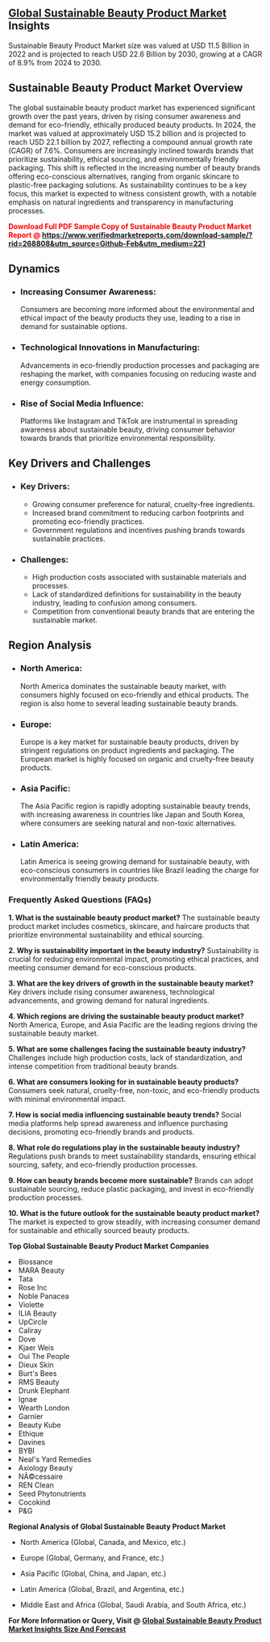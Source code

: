 <h2><a href="https://www.verifiedmarketreports.com/download-sample/?rid=268808&amp;utm_source=Github&amp;utm_medium=221" target="_blank">Global Sustainable Beauty Product Market</a> Insights</h2><p>Sustainable Beauty Product Market size was valued at USD 11.5 Billion in 2022 and is projected to reach USD 22.6 Billion by 2030, growing at a CAGR of 8.9% from 2024 to 2030.</p><p> <h2>Sustainable Beauty Product Market Overview</h2> <p>The global sustainable beauty product market has experienced significant growth over the past years, driven by rising consumer awareness and demand for eco-friendly, ethically produced beauty products. In 2024, the market was valued at approximately USD 15.2 billion and is projected to reach USD 22.1 billion by 2027, reflecting a compound annual growth rate (CAGR) of 7.6%. Consumers are increasingly inclined towards brands that prioritize sustainability, ethical sourcing, and environmentally friendly packaging. This shift is reflected in the increasing number of beauty brands offering eco-conscious alternatives, ranging from organic skincare to plastic-free packaging solutions. As sustainability continues to be a key focus, this market is expected to witness consistent growth, with a notable emphasis on natural ingredients and transparency in manufacturing processes.</p> <p><strong><p><span class=""><span style="color: #ff0000;"><strong>Download Full PDF Sample Copy of Sustainable Beauty Product Market Report</strong> @ </span><a href="https://www.verifiedmarketreports.com/download-sample/?rid=268808&amp;utm_source=Github-Feb&amp;utm_medium=221" target="_blank">https://www.verifiedmarketreports.com/download-sample/?rid=268808&amp;utm_source=Github-Feb&amp;utm_medium=221</a></span></p></strong></p> <h2>Dynamics</h2> <ul> <li><h3>Increasing Consumer Awareness:</h3> Consumers are becoming more informed about the environmental and ethical impact of the beauty products they use, leading to a rise in demand for sustainable options.</li> <li><h3>Technological Innovations in Manufacturing:</h3> Advancements in eco-friendly production processes and packaging are reshaping the market, with companies focusing on reducing waste and energy consumption.</li> <li><h3>Rise of Social Media Influence:</h3> Platforms like Instagram and TikTok are instrumental in spreading awareness about sustainable beauty, driving consumer behavior towards brands that prioritize environmental responsibility.</li> </ul> <h2>Key Drivers and Challenges</h2> <ul> <li><h3>Key Drivers:</h3> <ul> <li>Growing consumer preference for natural, cruelty-free ingredients.</li> <li>Increased brand commitment to reducing carbon footprints and promoting eco-friendly practices.</li> <li>Government regulations and incentives pushing brands towards sustainable practices.</li> </ul> </li> <li><h3>Challenges:</h3> <ul> <li>High production costs associated with sustainable materials and processes.</li> <li>Lack of standardized definitions for sustainability in the beauty industry, leading to confusion among consumers.</li> <li>Competition from conventional beauty brands that are entering the sustainable market.</li> </ul> </li> </ul> <h2>Region Analysis</h2> <ul> <li><h3>North America:</h3> North America dominates the sustainable beauty market, with consumers highly focused on eco-friendly and ethical products. The region is also home to several leading sustainable beauty brands.</li> <li><h3>Europe:</h3> Europe is a key market for sustainable beauty products, driven by stringent regulations on product ingredients and packaging. The European market is highly focused on organic and cruelty-free beauty products.</li> <li><h3>Asia Pacific:</h3> The Asia Pacific region is rapidly adopting sustainable beauty trends, with increasing awareness in countries like Japan and South Korea, where consumers are seeking natural and non-toxic alternatives.</li> <li><h3>Latin America:</h3> Latin America is seeing growing demand for sustainable beauty, with eco-conscious consumers in countries like Brazil leading the charge for environmentally friendly beauty products.</li> </ul> <h3>Frequently Asked Questions (FAQs)</h3> <p><strong>1. What is the sustainable beauty product market?</strong> The sustainable beauty product market includes cosmetics, skincare, and haircare products that prioritize environmental sustainability and ethical sourcing.</p> <p><strong>2. Why is sustainability important in the beauty industry?</strong> Sustainability is crucial for reducing environmental impact, promoting ethical practices, and meeting consumer demand for eco-conscious products.</p> <p><strong>3. What are the key drivers of growth in the sustainable beauty market?</strong> Key drivers include rising consumer awareness, technological advancements, and growing demand for natural ingredients.</p> <p><strong>4. Which regions are driving the sustainable beauty product market?</strong> North America, Europe, and Asia Pacific are the leading regions driving the sustainable beauty market.</p> <p><strong>5. What are some challenges facing the sustainable beauty industry?</strong> Challenges include high production costs, lack of standardization, and intense competition from traditional beauty brands.</p> <p><strong>6. What are consumers looking for in sustainable beauty products?</strong> Consumers seek natural, cruelty-free, non-toxic, and eco-friendly products with minimal environmental impact.</p> <p><strong>7. How is social media influencing sustainable beauty trends?</strong> Social media platforms help spread awareness and influence purchasing decisions, promoting eco-friendly brands and products.</p> <p><strong>8. What role do regulations play in the sustainable beauty industry?</strong> Regulations push brands to meet sustainability standards, ensuring ethical sourcing, safety, and eco-friendly production processes.</p> <p><strong>9. How can beauty brands become more sustainable?</strong> Brands can adopt sustainable sourcing, reduce plastic packaging, and invest in eco-friendly production processes.</p> <p><strong>10. What is the future outlook for the sustainable beauty product market?</strong> The market is expected to grow steadily, with increasing consumer demand for sustainable and ethically sourced beauty products.</p> </p><p><strong>Top Global Sustainable Beauty Product Market Companies</strong></p><div data-test-id=""><p><li>Biossance</li><li> MARA Beauty</li><li> Tata</li><li> Rose Inc</li><li> Noble Panacea</li><li> Violette</li><li> ILIA Beauty</li><li> UpCircle</li><li> Caliray</li><li> Dove</li><li> Kjaer Weis</li><li> Oui The People</li><li> Dieux Skin</li><li> Burt's Bees</li><li> RMS Beauty</li><li> Drunk Elephant</li><li> Ignae</li><li> Wearth London</li><li> Garnier</li><li> Beauty Kube</li><li> Ethique</li><li> Davines</li><li> BYBI</li><li> Neal's Yard Remedies</li><li> Axiology Beauty</li><li> NÃ©cessaire</li><li> REN Clean</li><li> Seed Phytonutrients</li><li> Cocokind</li><li> P&G</li></p><div><strong>Regional Analysis of&nbsp;Global Sustainable Beauty Product Market</strong></div><ul><li dir="ltr"><p dir="ltr">North America&nbsp;(Global, Canada, and Mexico, etc.)</p></li><li dir="ltr"><p dir="ltr">Europe (Global, Germany, and France, etc.)</p></li><li dir="ltr"><p dir="ltr">Asia Pacific&nbsp;(Global, China, and Japan, etc.)</p></li><li dir="ltr"><p dir="ltr">Latin America&nbsp;(Global, Brazil, and Argentina, etc.)</p></li><li dir="ltr">Middle East and Africa&nbsp;(Global, Saudi Arabia, and South Africa, etc.)</li></ul><p><strong>For More Information or Query, Visit @&nbsp;</strong><strong><a href="https://www.verifiedmarketreports.com/product/sustainable-beauty-product-market/?utm_source=Github&amp;utm_medium=221" target="_blank">Global Sustainable Beauty Product Market Insights Size And Forecast</a></strong></p></div>
